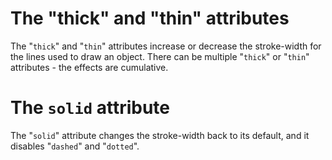 # The "thick" and "thin" attributes

The "`thick`" and "`thin`" attributes increase or decrease the stroke-width
for the lines used to draw an object.  There can be multiple "`thick`" or
"`thin`" attributes - the effects are cumulative.

# The `solid` attribute

The "`solid`" attribute changes the stroke-width back to its default,
and it disables "`dashed`" and "`dotted`".
